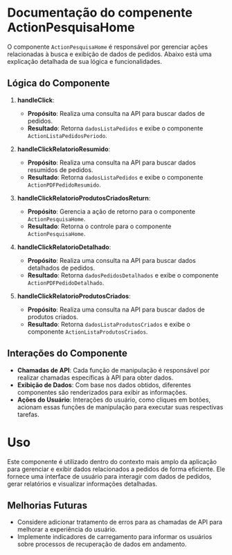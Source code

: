 # Documentação do compenente ActionPesquisaHome

O componente `ActionPesquisaHome` é responsável por gerenciar ações relacionadas à busca e exibição de dados de pedidos. Abaixo está uma explicação detalhada de sua lógica e funcionalidades.

## Lógica do Componente

1. **handleClick**:
   - **Propósito**: Realiza uma consulta na API para buscar dados de pedidos.
   - **Resultado**: Retorna `dadosListaPedidos` e exibe o componente `ActionListaPedidosPeriodo`.

2. **handleClickRelatorioResumido**:
   - **Propósito**: Realiza uma consulta na API para buscar dados resumidos de pedidos.
   - **Resultado**: Retorna `dadosListaPedidos` e exibe o componente `ActionPDFPedidoResumido`.

3. **handleClickRelatorioProdutosCriadosReturn**:
   - **Propósito**: Gerencia a ação de retorno para o componente `ActionPesquisaHome`.
   - **Resultado**: Retorna o controle para o componente `ActionPesquisaHome`.

4. **handleClickRelatorioDetalhado**:
   - **Propósito**: Realiza uma consulta na API para buscar dados detalhados de pedidos.
   - **Resultado**: Retorna `dadosPedidosDetalhados` e exibe o componente `ActionPDFPedidoDetalhado`.

5. **handleClickRelatorioProdutosCriados**:
   - **Propósito**: Realiza uma consulta na API para buscar dados de produtos criados.
   - **Resultado**: Retorna `dadosListaProdutosCriados` e exibe o componente `ActionListaProdutosCriados`.

## Interações do Componente

- **Chamadas de API**: Cada função de manipulação é responsável por realizar chamadas específicas à API para obter dados.
- **Exibição de Dados**: Com base nos dados obtidos, diferentes componentes são renderizados para exibir as informações.
- **Ações do Usuário**: Interações do usuário, como cliques em botões, acionam essas funções de manipulação para executar suas respectivas tarefas.

# Uso

Este componente é utilizado dentro do contexto mais amplo da aplicação para gerenciar e exibir dados relacionados a pedidos de forma eficiente. Ele fornece uma interface de usuário para interagir com dados de pedidos, gerar relatórios e visualizar informações detalhadas.

## Melhorias Futuras

- Considere adicionar tratamento de erros para as chamadas de API para melhorar a experiência do usuário.
- Implemente indicadores de carregamento para informar os usuários sobre processos de recuperação de dados em andamento.


